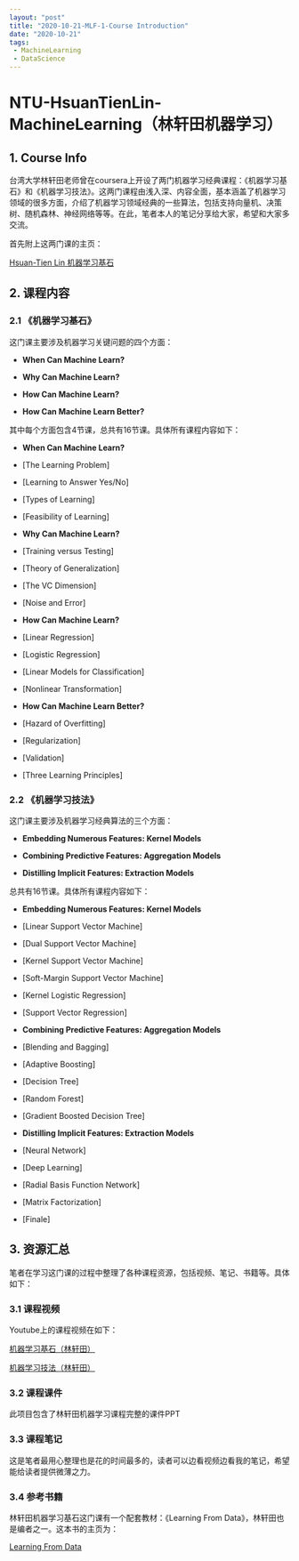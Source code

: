 ```yaml
---
layout: "post"
title: "2020-10-21-MLF-1-Course Introduction"
date: "2020-10-21"
tags:
 - MachineLearning
 - DataScience
---
```



# NTU-HsuanTienLin-MachineLearning（林轩田机器学习）


## 1. Course Info

台湾大学林轩田老师曾在coursera上开设了两门机器学习经典课程：《机器学习基石》和《机器学习技法》。这两门课程由浅入深、内容全面，基本涵盖了机器学习领域的很多方面，介绍了机器学习领域经典的一些算法，包括支持向量机、决策树、随机森林、神经网络等等。在此，笔者本人的笔记分享给大家，希望和大家多交流。

首先附上这两门课的主页：

[Hsuan-Tien Lin 机器学习基石](https://www.csie.ntu.edu.tw/~htlin/)

## 2. 课程内容

### 2.1 《机器学习基石》

这门课主要涉及机器学习关键问题的四个方面：

- **When Can Machine Learn?**

- **Why Can Machine Learn?**

- **How Can Machine Learn?**

- **How Can Machine Learn Better?**

其中每个方面包含4节课，总共有16节课。具体所有课程内容如下：

- **When Can Machine Learn?**
	
 - [The Learning Problem]

 - [Learning to Answer Yes/No]

 - [Types of Learning]

 - [Feasibility of Learning]

- **Why Can Machine Learn?**

 - [Training versus Testing]

 - [Theory of Generalization]

 - [The VC Dimension]

 - [Noise and Error]

- **How Can Machine Learn?**

 - [Linear Regression]

 - [Logistic Regression]

 - [Linear Models for Classification]

 - [Nonlinear Transformation]

- **How Can Machine Learn Better?**

 - [Hazard of Overfitting]

 - [Regularization]

 - [Validation]

 - [Three Learning Principles]
	
### 2.2 《机器学习技法》

这门课主要涉及机器学习经典算法的三个方面：

- **Embedding Numerous Features: Kernel Models**

- **Combining Predictive Features: Aggregation Models**

- **Distilling Implicit Features: Extraction Models**

总共有16节课。具体所有课程内容如下：

- **Embedding Numerous Features: Kernel Models**
	
 - [Linear Support Vector Machine]
 
 - [Dual Support Vector Machine]
 
 - [Kernel Support Vector Machine]

 - [Soft-Margin Support Vector Machine]
	
 - [Kernel Logistic Regression]
	
 - [Support Vector Regression]

- **Combining Predictive Features: Aggregation Models**

 - [Blending and Bagging]
 
 - [Adaptive Boosting]

 - [Decision Tree]

 - [Random Forest]
	
 - [Gradient Boosted Decision Tree]

- **Distilling Implicit Features: Extraction Models**

 - [Neural Network]

 - [Deep Learning]
 - [Radial Basis Function Network]

 - [Matrix Factorization]
	
 - [Finale]

## 3. 资源汇总

笔者在学习这门课的过程中整理了各种课程资源，包括视频、笔记、书籍等。具体如下：

### 3.1 课程视频

Youtube上的课程视频在如下：

[机器学习基石（林轩田）](https://www.youtube.com/playlist?list=PLXVfgk9fNX2I7tB6oIINGBmW50rrmFTqf)

[机器学习技法（林轩田）](https://www.youtube.com/playlist?list=PLXVfgk9fNX2IQOYPmqjqWsNUFl2kpk1U2)

### 3.2 课程课件

此项目包含了林轩田机器学习课程完整的课件PPT


### 3.3 课程笔记

这是笔者最用心整理也是花的时间最多的，读者可以边看视频边看我的笔记，希望能给读者提供微薄之力。


### 3.4 参考书籍

林轩田机器学习基石这门课有一个配套教材：《Learning From Data》，林轩田也是编者之一。这本书的主页为：

[Learning From Data](http://amlbook.com/)









